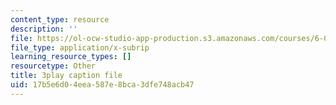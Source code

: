 ```yaml
---
content_type: resource
description: ''
file: https://ol-ocw-studio-app-production.s3.amazonaws.com/courses/6-01sc-introduction-to-electrical-engineering-and-computer-science-i-spring-2011/17b5e6d04eea587e8bca3dfe748acb47_FANl3evX0FQ.vtt
file_type: application/x-subrip
learning_resource_types: []
resourcetype: Other
title: 3play caption file
uid: 17b5e6d0-4eea-587e-8bca-3dfe748acb47
---
```

